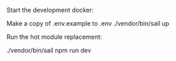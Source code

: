 Start the development docker:

Make a copy of .env.example to .env
./vendor/bin/sail up

Run the hot module replacement:

./vendor/bin/sail npm run dev
